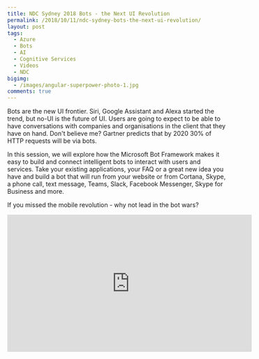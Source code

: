 ```yaml
---
title: NDC Sydney 2018 Bots - the Next UI Revolution
permalink: /2018/10/11/ndc-sydney-bots-the-next-ui-revolution/
layout: post
tags:
  - Azure
  - Bots
  - AI
  - Cognitive Services
  - Videos
  - NDC
bigimg:
  - /images/angular-superpower-photo-1.jpg
comments: true
---
```


Bots are the new UI frontier. Siri, Google Assistant and Alexa started the trend, but no-UI is the future of UI. Users are going to expect to be able to have conversations with companies and organisations in the client that they have on hand. Don't believe me? Gartner predicts that by 2020 30% of HTTP requests will be via bots.

In this session, we will explore how the Microsoft Bot Framework makes it easy to build and connect intelligent bots to interact with users and services. Take your existing applications, your FAQ or a great new idea you have and build a bot that will run from your website or from Cortana, Skype, a phone call, text message, Teams, Slack, Facebook Messenger, Skype for Business and more.

If you missed the mobile revolution - why not lead in the bot wars?

<iframe width="560" height="315" src="https://www.youtube.com/embed/jdssa77dA5s" frameborder="0" allow="accelerometer; autoplay; encrypted-media; gyroscope; picture-in-picture" allowfullscreen></iframe>
